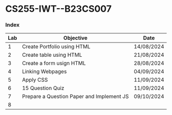 ﻿# CS255-IWT--B23CS007

### Index

| Lab | Objective                                 | Date       |
| --- | ----------------------------------------- | ---------- |
| 1   | Create Portfolio using HTML               | 14/08/2024 |
| 2   | Create table using HTML                   | 21/08/2024 |
| 3   | Create a form usign HTML                  | 28/08/2024 |
| 4   | Linking Webpages                          | 04/09/2024 |
| 5   | Apply CSS                                 | 11/09/2024 |
| 6   | 15 Question Quiz                          | 11/09/2024 |
| 7   | Prepare a Question Paper and Implement JS | 09/10/2024 |
| 8   |                                           |            |
